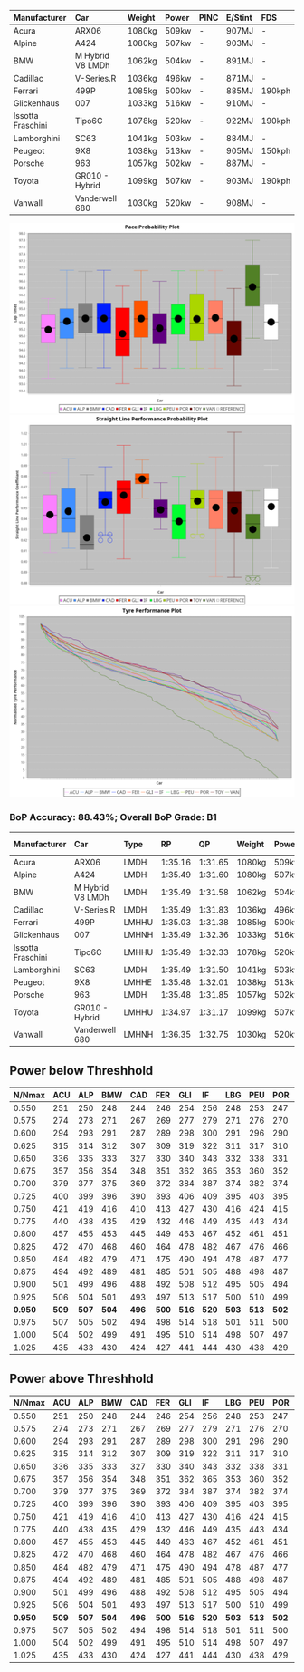 |Manufacturer|Car|Weight|Power|PINC|E/Stint|FDS|
|:-|:-|:-|:-|:-|:-|:-|
|Acura|ARX06|1080kg|509kw|-|907MJ|-|
|Alpine|A424|1080kg|507kw|-|903MJ|-|
|BMW|M Hybrid V8 LMDh|1062kg|504kw|-|891MJ|-|
|Cadillac|V-Series.R|1036kg|496kw|-|871MJ|-|
|Ferrari|499P|1085kg|500kw|-|885MJ|190kph|
|Glickenhaus|007|1033kg|516kw|-|910MJ|-|
|Issotta Fraschini|Tipo6C|1078kg|520kw|-|922MJ|190kph|
|Lamborghini|SC63|1041kg|503kw|-|884MJ|-|
|Peugeot|9X8|1038kg|513kw|-|905MJ|150kph|
|Porsche|963|1057kg|502kw|-|887MJ|-|
|Toyota|GR010 - Hybrid|1099kg|507kw|-|903MJ|190kph|
|Vanwall|Vanderwell 680|1030kg|520kw|-|908MJ|-|

![PACECHART](./IMG/ACOMETHOD.png)
![STRAIGHTLINEPERFORMANCECHART](./IMG/ACOMETHOD_sp.png)
![TYREPERFORMANCECHART](./IMG/ACOMETHOD_tw.png)

### BoP Accuracy: 88.43%; Overall BoP Grade: B1
|Manufacturer|Car|Type|RP|QP|Weight|Power¹|Threshhold|PINC|Power²|E/Stint|AVG Vmax|FDS|RDLC|L/Stint|BOP-Grade|ModelAccuracy|ModelPoints|Match%|
|:-|:-|:-|:-|:-|:-|:-|:-|:-|:-|:-|:-|:-|:-|:-|:-|:-|:-|:-|
|Acura|ARX06|LMDH|1:35.16|1:31.65|1080kg|509kw|210.0kph|-|509kw|907MJ|297.81kph|-|0.99|40|-C2|100.00%|995|71.02%|
|Alpine|A424|LMDH|1:35.49|1:31.60|1080kg|507kw|210.0kph|-|507kw|903MJ|298.17kph|-|0.99|40|~A1|81.46%|523|100.00%|
|BMW|M Hybrid V8 LMDh|LMDH|1:35.49|1:31.58|1062kg|504kw|210.0kph|-|504kw|891MJ|294.65kph|-|1.01|40|~A1|98.60%|1690|100.00%|
|Cadillac|V-Series.R|LMDH|1:35.49|1:31.83|1036kg|496kw|210.0kph|-|496kw|871MJ|299.49kph|-|1.02|40|+A2|98.38%|1765|94.69%|
|Ferrari|499P|LMHHU|1:35.03|1:31.38|1085kg|500kw|210.0kph|-|500kw|885MJ|299.84kph|190kph|1.01|40|-B2|92.24%|2247|80.74%|
|Glickenhaus|007|LMHNH|1:35.49|1:32.36|1033kg|516kw|210.0kph|-|516kw|910MJ|305.22kph|-|0.95|40|+B1|96.18%|554|87.59%|
|Issotta Fraschini|Tipo6C|LMHHU|1:35.49|1:32.33|1078kg|520kw|210.0kph|-|520kw|922MJ|299.41kph|190kph|1.03|40|+A2|66.67%|96|92.97%|
|Lamborghini|SC63|LMDH|1:35.49|1:31.50|1041kg|503kw|210.0kph|-|503kw|884MJ|297.74kph|-|1.05|40|+A2|96.77%|419|93.29%|
|Peugeot|9X8|LMHHE|1:35.48|1:32.01|1038kg|513kw|210.0kph|-|513kw|905MJ|301.08kph|150kph|1.02|40|~A1|87.65%|1795|100.00%|
|Porsche|963|LMDH|1:35.48|1:31.85|1057kg|502kw|210.0kph|-|502kw|887MJ|299.16kph|-|1.01|40|~A1|96.81%|5438|100.00%|
|Toyota|GR010 - Hybrid|LMHHU|1:34.97|1:31.17|1099kg|507kw|210.0kph|-|507kw|903MJ|297.62kph|190kph|1.00|40|-C1|86.04%|1751|79.57%|
|Vanwall|Vanderwell 680|LMHNH|1:36.35|1:32.75|1030kg|520kw|210.0kph|-|520kw|908MJ|297.35kph|-|1.01|40|+D2|91.42%|501|61.22%|

## Power below Threshhold
|N/Nmax|ACU|ALP|BMW|CAD|FER|GLI|IF|LBG|PEU|POR|TOY|VAN|
|:-|:-|:-|:-|:-|:-|:-|:-|:-|:-|:-|:-|:-|
|0.550|251|250|248|244|246|254|256|248|253|247|250|256|
|0.575|274|273|271|267|269|277|279|271|276|270|273|279|
|0.600|294|293|291|287|289|298|300|291|296|290|293|300|
|0.625|315|314|312|307|309|319|322|311|317|310|314|322|
|0.650|336|335|333|327|330|340|343|332|338|331|335|343|
|0.675|357|356|354|348|351|362|365|353|360|352|356|365|
|0.700|379|377|375|369|372|384|387|374|382|374|377|387|
|0.725|400|399|396|390|393|406|409|395|403|395|399|409|
|0.750|421|419|416|410|413|427|430|416|424|415|419|430|
|0.775|440|438|435|429|432|446|449|435|443|434|438|449|
|0.800|457|455|453|445|449|463|467|452|461|451|455|467|
|0.825|472|470|468|460|464|478|482|467|476|466|470|482|
|0.850|484|482|479|471|475|490|494|478|487|477|482|494|
|0.875|494|492|489|481|485|501|505|488|498|487|492|505|
|0.900|501|499|496|488|492|508|512|495|505|494|499|512|
|0.925|506|504|501|493|497|513|517|500|510|499|504|517|
|**0.950**|**509**|**507**|**504**|**496**|**500**|**516**|**520**|**503**|**513**|**502**|**507**|**520**|
|0.975|507|505|502|494|498|514|518|501|511|500|505|518|
|1.000|504|502|499|491|495|510|514|498|507|497|502|514|
|1.025|435|433|430|424|427|441|444|430|438|429|433|444|

## Power above Threshhold
|N/Nmax|ACU|ALP|BMW|CAD|FER|GLI|IF|LBG|PEU|POR|TOY|VAN|
|:-|:-|:-|:-|:-|:-|:-|:-|:-|:-|:-|:-|:-|
|0.550|251|250|248|244|246|254|256|248|253|247|250|256|
|0.575|274|273|271|267|269|277|279|271|276|270|273|279|
|0.600|294|293|291|287|289|298|300|291|296|290|293|300|
|0.625|315|314|312|307|309|319|322|311|317|310|314|322|
|0.650|336|335|333|327|330|340|343|332|338|331|335|343|
|0.675|357|356|354|348|351|362|365|353|360|352|356|365|
|0.700|379|377|375|369|372|384|387|374|382|374|377|387|
|0.725|400|399|396|390|393|406|409|395|403|395|399|409|
|0.750|421|419|416|410|413|427|430|416|424|415|419|430|
|0.775|440|438|435|429|432|446|449|435|443|434|438|449|
|0.800|457|455|453|445|449|463|467|452|461|451|455|467|
|0.825|472|470|468|460|464|478|482|467|476|466|470|482|
|0.850|484|482|479|471|475|490|494|478|487|477|482|494|
|0.875|494|492|489|481|485|501|505|488|498|487|492|505|
|0.900|501|499|496|488|492|508|512|495|505|494|499|512|
|0.925|506|504|501|493|497|513|517|500|510|499|504|517|
|**0.950**|**509**|**507**|**504**|**496**|**500**|**516**|**520**|**503**|**513**|**502**|**507**|**520**|
|0.975|507|505|502|494|498|514|518|501|511|500|505|518|
|1.000|504|502|499|491|495|510|514|498|507|497|502|514|
|1.025|435|433|430|424|427|441|444|430|438|429|433|444|
